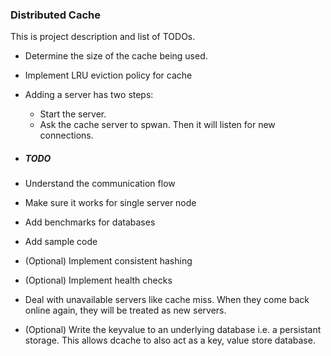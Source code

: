 ### Distributed Cache

This is project description and list of TODOs.

- Determine the size of the cache being used.
- Implement LRU eviction policy for cache
- Adding a server has two steps:
    * Start the server.
    * Ask the cache server to spwan. Then it will listen for new connections.

- ##### TODO
- Understand the communication flow
- Make sure it works for single server node
- Add benchmarks for databases
- Add sample code
- (Optional) Implement consistent hashing
- (Optional) Implement health checks
- Deal with unavailable servers like cache miss.
When they come back online again, they will be treated as new servers.
- (Optional) Write the keyvalue to an underlying database i.e. a persistant storage. 
This allows dcache to also act as a key, value store database.

